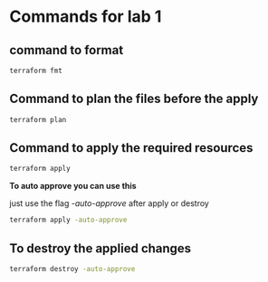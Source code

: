 # Commands for lab 1

## command to format

```sh {"id":"01J1YRTY62ST8QC9JEC18ATXY0"}
terraform fmt
```

## Command to plan the files before the apply

```sh {"id":"01J1YRW1JKZ1JAVR04QW3A8HZV"}
terraform plan
```

## Command to apply the required resources

```sh {"id":"01J1YRYFJ4BRE0R71FWKSJFWDT"}
terraform apply
```

**To auto approve you can use this**

just use the flag *-auto-approve* after apply or destroy

```sh {"id":"01J1YS1PJMBR9FKN609V3JTV6M"}
terraform apply -auto-approve
```

## To destroy the applied changes

```sh {"id":"01J1YS2RSNH5RSYDJ5TSWVYPVA"}
terraform destroy -auto-approve
```